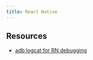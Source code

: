 ```yaml
---
title: React Native
---
```


## Resources

- [adb logcat for RN debugging](https://taufiq-ibrahim.medium.com/using-adb-logcat-for-react-native-debugging-38256bda007c)
